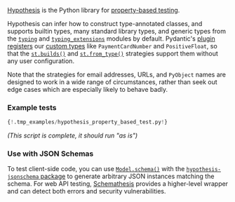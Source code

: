 [Hypothesis](https://hypothesis.readthedocs.io/) is the Python library for
[property-based testing](https://increment.com/testing/in-praise-of-property-based-testing/).

Hypothesis can infer how to construct type-annotated classes, and supports builtin types,
many standard library types, and generic types from the
[`typing`](https://docs.python.org/3/library/typing.html) and
[`typing_extensions`](https://pypi.org/project/typing-extensions/) modules by default.
Pydantic's [plugin registers](https://hypothesis.readthedocs.io/en/latest/changes.html#v5-29-0)
our [custom types](usage/types.md) like `PaymentCardNumber` and `PositiveFloat`, so that the
[`st.builds()`](https://hypothesis.readthedocs.io/en/latest/data.html#hypothesis.strategies.builds)
and [`st.from_type()`](https://hypothesis.readthedocs.io/en/latest/data.html#hypothesis.strategies.from_type)
strategies support them without any user configuration.

Note that the strategies for email addresses, URLs, and `PyObject` names are designed
to work in a wide range of circumstances, rather than seek out edge cases which are
especially likely to behave badly.


### Example tests
```py
{!.tmp_examples/hypothesis_property_based_test.py!}
```
_(This script is complete, it should run "as is")_


### Use with JSON Schemas
To test client-side code, you can use [`Model.schema()`](usage/models.md) with the
[`hypothesis-jsonschema` package](https://pypi.org/project/hypothesis-jsonschema/)
to generate arbitrary JSON instances matching the schema.
For web API testing, [Schemathesis](https://schemathesis.readthedocs.io) provides
a higher-level wrapper and can detect both errors and security vulnerabilities.
